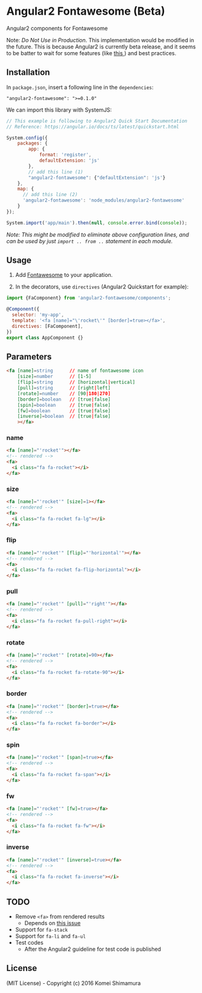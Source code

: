 # Angular2 Fontawesome (Beta)
Angular2 components for Fontawesome

Note: *Do Not Use in Production*. This implementation would be modified in the future.
This is because Angular2 is currently beta release, and it seems to be batter to wait for some features (like [this ](https://github.com/angular/angular/issues/6710)) and best practices.

## Installation

In `package.json`, insert a following line in the `dependencies`:

```
"angular2-fontawesome": ">=0.1.0"
```

We can import this library with SystemJS:
```javascript
// This example is following to Angular2 Quick Start Documentation
// Reference: https://angular.io/docs/ts/latest/quickstart.html

System.config({
    packages: {
        app: {
            format: 'register',
            defaultExtension: 'js'
        },
        // add this line (1)
        "angular2-fontawesome": {"defaultExtension": 'js'}
    },
    map: {
      // add this line (2)
      'angular2-fontawesome': 'node_modules/angular2-fontawesome'
    }
});

System.import('app/main').then(null, console.error.bind(console));

```

*Note: This might be modified to eliminate above configuration lines, and can be used by just `import .. from ..` statement in each module.*

## Usage

1. Add [Fontawesome]((http://fortawesome.github.io/Font-Awesome/get-started/)) to your application.

2. In the decorators, use `directives`  (Angular2 Quickstart for example):

```javascript
import {FaComponent} from 'angular2-fontawesome/components';

@Component({
  selector: 'my-app',
  template: '<fa [name]="\'rocket\'" [border]=true></fa>',
  directives: [FaComponent],
})
export class AppComponent {}
```

## Parameters

```html
<fa [name]=string      // name of fontawesome icon
    [size]=number      // [1-5]
    [flip]=string      // [horizontal|vertical]
    [pull]=string      // [right|left]
    [rotate]=number    // [90|180|270]
    [border]=boolean   // [true|false]
    [spin]=boolean     // [true|false]
    [fw]=boolean       // [true|false]
    [inverse]=boolean  // [true|false]
    ></fa>
```

### name

```html
<fa [name]="'rocket'"></fa>
<!-- rendered -->
<fa>
  <i class="fa fa-rocket"></i>
</fa>
```

### size

```html
<fa [name]="'rocket'" [size]=1></fa>
<!-- rendered -->
<fa>
  <i class="fa fa-rocket fa-lg"></i>
</fa>
```

### flip

```html
<fa [name]="'rocket'" [flip]="'horizontal'"></fa>
<!-- rendered -->
<fa>
  <i class="fa fa-rocket fa-flip-horizontal"></i>
</fa>
```

### pull

```html
<fa [name]="'rocket'" [pull]="'right'"></fa>
<!-- rendered -->
<fa>
  <i class="fa fa-rocket fa-pull-right"></i>
</fa>
```

### rotate

```html
<fa [name]="'rocket'" [rotate]=90></fa>
<!-- rendered -->
<fa>
  <i class="fa fa-rocket fa-rotate-90"></i>
</fa>
```

### border

```html
<fa [name]="'rocket'" [border]=true></fa>
<!-- rendered -->
<fa>
  <i class="fa fa-rocket fa-border"></i>
</fa>
```

### spin

```html
<fa [name]="'rocket'" [span]=true></fa>
<!-- rendered -->
<fa>
  <i class="fa fa-rocket fa-span"></i>
</fa>
```

### fw

```html
<fa [name]="'rocket'" [fw]=true></fa>
<!-- rendered -->
<fa>
  <i class="fa fa-rocket fa-fw"></i>
</fa>
```

### inverse

```html
<fa [name]="'rocket'" [inverse]=true></fa>
<!-- rendered -->
<fa>
  <i class="fa fa-rocket fa-inverse"></i>
</fa>
```

## TODO

- Remove `<fa>` from rendered results
  - Depends on [this issue](https://github.com/angular/angular/issues/6710)
- Support for `fa-stack`
- Support for `fa-li` and `fa-ul`
- Test codes
  - After the Angular2 guideline for test code is published

## License

(MIT License) - Copyright (c) 2016 Komei Shimamura
